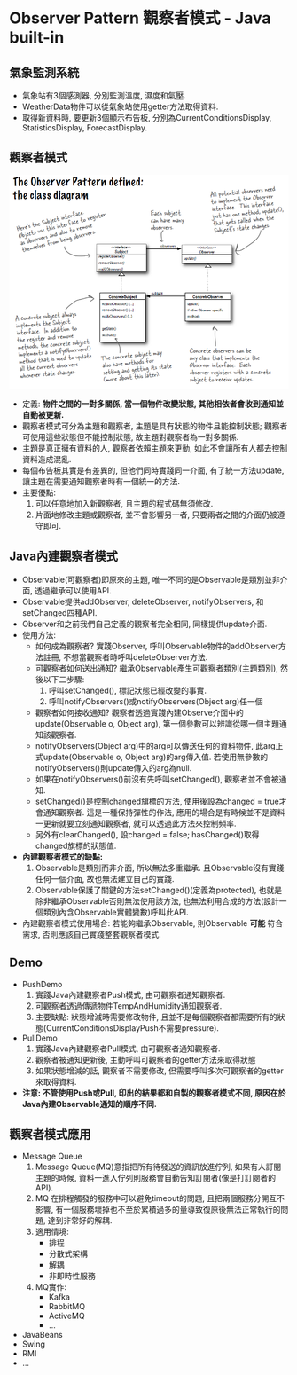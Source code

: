 # Observer Pattern 觀察者模式 - Java built-in

## 氣象監測系統
* 氣象站有3個感測器, 分別監測溫度, 濕度和氣壓.
* WeatherData物件可以從氣象站使用getter方法取得資料.
* 取得新資料時, 要更新3個顯示布告板, 分別為CurrentConditionsDisplay, StatisticsDisplay, ForecastDisplay.

## 觀察者模式

![Alt text](../../resource/observer.png "Observer Pattern Class Diagram")

* 定義: __物件之間的一對多關係, 當一個物件改變狀態, 其他相依者會收到通知並自動被更新.__
* 觀察者模式可分為主題和觀察者, 主題是具有狀態的物件且能控制狀態; 觀察者可使用這些狀態但不能控制狀態, 故主題對觀察者為一對多關係.
* 主題是真正擁有資料的人, 觀察者依賴主題來更動, 如此不會讓所有人都去控制資料造成混亂.
* 每個布告板其實是有差異的, 但他們同時實踐同一介面, 有了統一方法update, 讓主題在需要通知觀察者時有一個統一的方法.
* 主要優點:
	1. 可以任意地加入新觀察者, 且主題的程式碼無須修改.
	1. 片面地修改主題或觀察者, 並不會影響另一者, 只要兩者之間的介面仍被遵守即可.

## Java內建觀察者模式
* Observable(可觀察者)即原來的主題, 唯一不同的是Observable是類別並非介面, 透過繼承可以使用API.
* Observable提供addObserver, deleteObserver, notifyObservers, 和setChanged四種API.
* Observer和之前我們自己定義的觀察者完全相同, 同樣提供update介面.
* 使用方法:
	* 如何成為觀察者? 實踐Observer, 呼叫Observable物件的addObserver方法註冊, 不想當觀察者時呼叫deleteObserver方法.
	* 可觀察者如何送出通知? 繼承Observable產生可觀察者類別(主題類別), 然後以下二步驟:
		1. 呼叫setChanged(), 標記狀態已經改變的事實.
		1. 呼叫notifyObservers()或notifyObservers(Object arg)任一個
	* 觀察者如何接收通知? 觀察者透過實踐內建Observe介面中的update(Observable o, Object arg), 第一個參數可以辨識從哪一個主題通知該觀察者.
	* notifyObservers(Object arg)中的arg可以傳送任何的資料物件, 此arg正式update(Observable o, Object arg)的arg傳入值. 若使用無參數的notifyObservers()則update傳入的arg為null.
	* 如果在notifyObservers()前沒有先呼叫setChanged(), 觀察者並不會被通知.
	* setChanged()是控制changed旗標的方法, 使用後設為changed = true才會通知觀察者. 這是一種保持彈性的作法, 應用的場合是有時候並不是資料一更新就要立刻通知觀察者, 就可以透過此方法來控制頻率.
	* 另外有clearChanged(), 設changed = false; hasChanged()取得changed旗標的狀態值.
* __內建觀察者模式的缺點:__
	1. Observable是類別而非介面, 所以無法多重繼承. 且Observable沒有實踐任何一個介面, 故也無法建立自己的實踐.
	1. Observable保護了關鍵的方法setChanged()(定義為protected), 也就是除非繼承Observable否則無法使用該方法, 也無法利用合成的方法(設計一個類別內含Observable實體變數)呼叫此API.
* 內建觀察者模式使用場合: 若能夠繼承Observable, 則Observable __可能__ 符合需求, 否則應該自己實踐整套觀察者模式.

## Demo
* PushDemo
	1. 實踐Java內建觀察者Push模式, 由可觀察者通知觀察者.
	1. 可觀察者透過傳遞物件TempAndHumidity通知觀察者.
	1. 主要缺點: 狀態增減時需要修改物件, 且並不是每個觀察者都需要所有的狀態(CurrentConditionsDisplayPush不需要pressure).
* PullDemo
	1. 實踐Java內建觀察者Pull模式, 由可觀察者通知觀察者.
	1. 觀察者被通知更新後, 主動呼叫可觀察者的getter方法來取得狀態
	1. 如果狀態增減的話, 觀察者不需要修改, 但需要呼叫多次可觀察者的getter來取得資料.
* __注意: 不管使用Push或Pull, 印出的結果都和自製的觀察者模式不同, 原因在於Java內建Observable通知的順序不同.__

## 觀察者模式應用
* Message Queue
	1. Message Queue(MQ)意指把所有待發送的資訊放進佇列, 如果有人訂閱主題的時候, 資料一進入佇列則服務會自動告知訂閱者(像是打訂閱者的API).
	1. MQ 在排程觸發的服務中可以避免timeout的問題, 且把兩個服務分開互不影響, 有一個服務壞掉也不至於累積過多的量導致復原後無法正常執行的問題, 達到非常好的解耦.
	1. 適用情境: 
		* 排程
		* 分散式架構
		* 解耦
		* 非即時性服務
	1. MQ實作: 
		* Kafka
		* RabbitMQ
		* ActiveMQ
		* ...
* JavaBeans
* Swing
* RMI
* ...